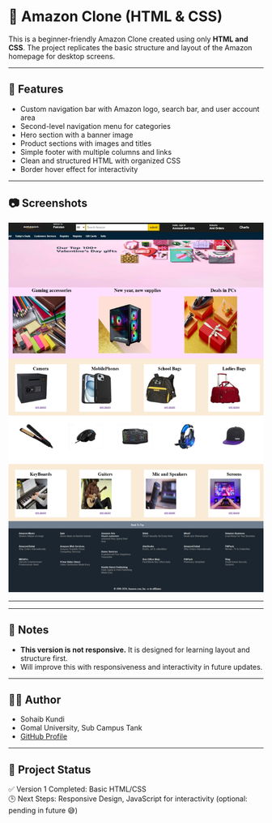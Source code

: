 # 🛒 Amazon Clone (HTML & CSS)

This is a beginner-friendly Amazon Clone created using only **HTML and CSS**. The project replicates the basic structure and layout of the Amazon homepage for desktop screens.

---

## 🚀 Features

- Custom navigation bar with Amazon logo, search bar, and user account area
- Second-level navigation menu for categories
- Hero section with a banner image
- Product sections with images and titles
- Simple footer with multiple columns and links
- Clean and structured HTML with organized CSS
- Border hover effect for interactivity

---

## 📷 Screenshots

![Amazon Clone Preview](./image.png)

---


---

## 📌 Notes

- **This version is not responsive.** It is designed for learning layout and structure first.
- Will improve this with responsiveness and interactivity in future updates.

---

## 👨‍💻 Author

- Sohaib Kundi  
- Gomal University, Sub Campus Tank  
- [GitHub Profile](https://github.com/sohaibkundi2) 

---

## 📅 Project Status

✅ Version 1 Completed: Basic HTML/CSS  
🕒 Next Steps: Responsive Design, JavaScript for interactivity (optional: pending in future 😅)

